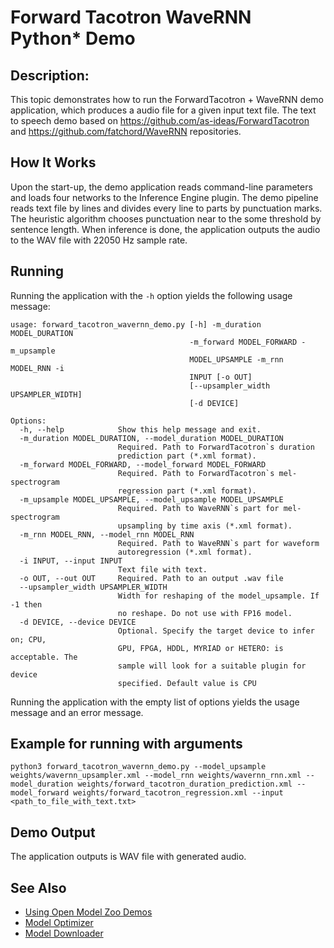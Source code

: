 # Forward Tacotron WaveRNN Python* Demo

## Description:
This topic demonstrates how to run the ForwardTacotron + WaveRNN demo application, which produces a audio file for a given input text file.
The text to speech demo based on https://github.com/as-ideas/ForwardTacotron and https://github.com/fatchord/WaveRNN repositories.

## How It Works

Upon the start-up, the demo application reads command-line parameters and loads four networks to the
Inference Engine plugin. The demo pipeline reads text file by lines and divides every line to parts by punctuation marks.
The heuristic algorithm chooses punctuation near to the some threshold by sentence length.
When inference is done, the application outputs the audio to the WAV file with 22050 Hz sample rate.

## Running

Running the application with the `-h` option yields the following usage message:

```
usage: forward_tacotron_wavernn_demo.py [-h] -m_duration MODEL_DURATION
                                        -m_forward MODEL_FORWARD -m_upsample
                                        MODEL_UPSAMPLE -m_rnn MODEL_RNN -i
                                        INPUT [-o OUT]
                                        [--upsampler_width UPSAMPLER_WIDTH]
                                        [-d DEVICE]

Options:
  -h, --help            Show this help message and exit.
  -m_duration MODEL_DURATION, --model_duration MODEL_DURATION
                        Required. Path to ForwardTacotron`s duration
                        prediction part (*.xml format).
  -m_forward MODEL_FORWARD, --model_forward MODEL_FORWARD
                        Required. Path to ForwardTacotron`s mel-spectrogram
                        regression part (*.xml format).
  -m_upsample MODEL_UPSAMPLE, --model_upsample MODEL_UPSAMPLE
                        Required. Path to WaveRNN`s part for mel-spectrogram
                        upsampling by time axis (*.xml format).
  -m_rnn MODEL_RNN, --model_rnn MODEL_RNN
                        Required. Path to WaveRNN`s part for waveform
                        autoregression (*.xml format).
  -i INPUT, --input INPUT
                        Text file with text.
  -o OUT, --out OUT     Required. Path to an output .wav file
  --upsampler_width UPSAMPLER_WIDTH
                        Width for reshaping of the model_upsample. If -1 then
                        no reshape. Do not use with FP16 model.
  -d DEVICE, --device DEVICE
                        Optional. Specify the target device to infer on; CPU,
                        GPU, FPGA, HDDL, MYRIAD or HETERO: is acceptable. The
                        sample will look for a suitable plugin for device
                        specified. Default value is CPU
```

Running the application with the empty list of options yields the usage message and an error message.

## Example for running with arguments
```
python3 forward_tacotron_wavernn_demo.py --model_upsample weights/wavernn_upsampler.xml --model_rnn weights/wavernn_rnn.xml --model_duration weights/forward_tacotron_duration_prediction.xml --model_forward weights/forward_tacotron_regression.xml --input <path_to_file_with_text.txt>
```

## Demo Output

The application outputs is WAV file with generated audio.

## See Also

* [Using Open Model Zoo Demos](../../README.md)
* [Model Optimizer](https://docs.openvinotoolkit.org/latest/_docs_MO_DG_Deep_Learning_Model_Optimizer_DevGuide.html)
* [Model Downloader](../../../tools/downloader/README.md)
